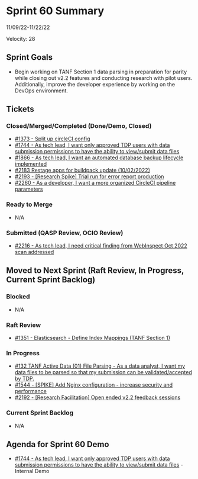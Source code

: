 # Sprint 60 Summary
11/09/22-11/22/22

Velocity: 28
## Sprint Goals
* Begin working on TANF Section 1 data parsing in preparation for parity while closing out v2.2 features and conducting research with pilot users. Additionally, improve the developer experience by working on the DevOps environment.
 
 

## Tickets
### Closed/Merged/Completed (Done/Demo, Closed)
* [#1373 - Split up circleCI config](https://github.com/raft-tech/TANF-app/issues/1373)
* [#1744 - As tech lead, I want only approved TDP users with data submission permissions to have the ability to view/submit data files](https://github.com/raft-tech/TANF-app/issues/1744)
* [#1866 - As tech lead, I want an automated database backup lifecycle implemented](https://github.com/raft-tech/TANF-app/issues/1866)
* [#2183 Restage apps for buildpack update (10/02/2022)](https://github.com/raft-tech/TANF-app/issues/2183)
* [#2193 - [Research Spike] Trial run for error report production](https://github.com/raft-tech/TANF-app/issues/2193)
* [#2260 - As a developer, I want a more organized CircleCI pipeline parameters](https://github.com/raft-tech/TANF-app/issues/2260)

### Ready to Merge
* N/A

### Submitted (QASP Review, OCIO Review)
* [#2216 - As tech lead, I need critical finding from WebInspect Oct 2022 scan addressed](https://github.com/raft-tech/TANF-app/issues/2216)


## Moved to Next Sprint (Raft Review, In Progress, Current Sprint Backlog)

### Blocked
* N/A

### Raft Review
* [#1351 - Elasticsearch - Define Index Mappings (TANF Section 1)](https://github.com/raft-tech/TANF-app/issues/1351)

### In Progress
* [#132 TANF Active Data (01) File Parsing - As a data analyst, I want my data files to be parsed so that my submission can be validated/accepted by TDP.](https://github.com/raft-tech/TANF-app/issues/132)
* [#1544 - [SPIKE] Add Nginx configuration - increase security and performance](https://github.com/raft-tech/TANF-app/issues/1544)
* [#2192 - [Research Facilitation] Open ended v2.2 feedback sessions](https://github.com/raft-tech/TANF-app/issues/2192)



### Current Sprint Backlog
* N/A

## Agenda for Sprint 60 Demo
* [#1744 - As tech lead, I want only approved TDP users with data submission permissions to have the ability to view/submit data files](https://github.com/raft-tech/TANF-app/issues/1744) - Internal Demo
